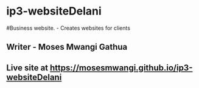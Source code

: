 # ip3-websiteDelani
#Business website. - Creates websites for clients
## Writer - Moses Mwangi Gathua
## Live site at https://mosesmwangi.github.io/ip3-websiteDelani
